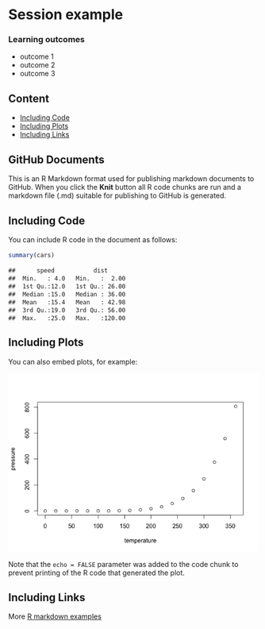 Session example
================

### Learning outcomes

  - outcome 1
  - outcome 2
  - outcome 3

## Content

  - [Including Code](#part1)
  - [Including Plots](#part2)
  - [Including Links](#part3)

## GitHub Documents

This is an R Markdown format used for publishing markdown documents to
GitHub. When you click the **Knit** button all R code chunks are run and
a markdown file (.md) suitable for publishing to GitHub is generated.

## Including Code <a name="part1"></a>

You can include R code in the document as follows:

``` r
summary(cars)
```

    ##      speed           dist       
    ##  Min.   : 4.0   Min.   :  2.00  
    ##  1st Qu.:12.0   1st Qu.: 26.00  
    ##  Median :15.0   Median : 36.00  
    ##  Mean   :15.4   Mean   : 42.98  
    ##  3rd Qu.:19.0   3rd Qu.: 56.00  
    ##  Max.   :25.0   Max.   :120.00

## Including Plots <a name="part1"></a>

You can also embed plots, for example:

![](session-example-files/figures/pressure-1.png)<!-- -->

Note that the `echo = FALSE` parameter was added to the code chunk to
prevent printing of the R code that generated the plot.

## Including Links <a name="part3"></a>

More [R markdown
examples](https://rmarkdown.rstudio.com/authoring_basics.html)
